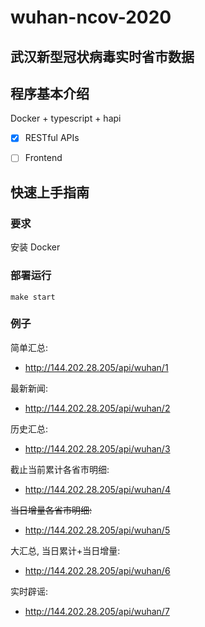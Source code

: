 # wuhan-ncov-2020
## 武汉新型冠状病毒实时省市数据

## 程序基本介绍
Docker + typescript + hapi

- [x] RESTful APIs
- [ ] Frontend


## 快速上手指南
### 要求
安装 Docker

### 部署运行
```
make start
```

### 例子

简单汇总:
  - http://144.202.28.205/api/wuhan/1

最新新闻:
  - http://144.202.28.205/api/wuhan/2
  
历史汇总:
  - http://144.202.28.205/api/wuhan/3
  
截止当前累计各省市明细:
  - http://144.202.28.205/api/wuhan/4
  
~~当日增量各省市明细:~~
  - http://144.202.28.205/api/wuhan/5
  
大汇总, 当日累计+当日增量:
  - http://144.202.28.205/api/wuhan/6

实时辟谣:
  - http://144.202.28.205/api/wuhan/7
